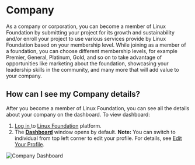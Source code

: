 # Company

As a company or corporation, you can become a member of Linux Foundation by submitting your project for its growth and sustainability and/or enroll your project to use various services provide by Linux Foundation based on your membership level. While joining as a member of a foundation, you can choose different membership levels, for example Premier, General, Platinum, Gold, and so on to take advantage of opportunities like marketing about the foundation, showcasing your leadership skills in the community, and many more that will add value to your company.

## How can I see my Company details? <a id="how-can-i-see-my-company-details"></a>

After you become a member of Linux Foundation, you can see all the details about your company on the dashboard. To view dashboard:

1. [Log in ](../../../sso/sign-in-to-your-account/)to [Linux Foundation](https://lfx.platform.linuxfoundation.org/) platform.
2. The [**Dashboard**](dashboard.md) window opens by default. **Note:** You can switch to individual from top left corner to edit your profile. For details, see [Edit Your Profile](https://docs.linuxfoundation.org/community-bridge/user/account-settings).

![Company Dashboard](https://gblobscdn.gitbook.com/assets%2F-LuGl2w4LzPpYJ8jx5ae%2F-M284ZqGVbodwgf4Sxbf%2F-M28Cxy0gxRzBJ0377Mk%2Fcompany%20dashboard.png?alt=media&token=d43c27b6-435f-4013-9cb3-c3d05f572929)

​

